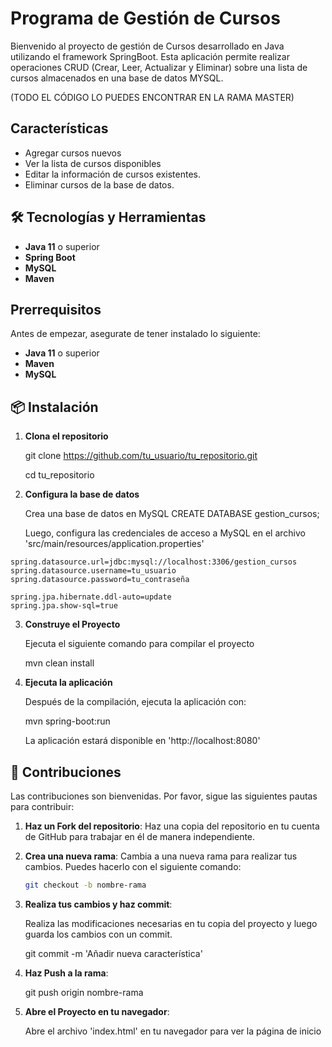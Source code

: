 # Programa de Gestión de Cursos

Bienvenido al proyecto de gestión de Cursos desarrollado en Java utilizando el framework SpringBoot. Esta aplicación permite realizar operaciones CRUD (Crear, Leer, Actualizar y Eliminar) sobre una lista de cursos almacenados en una base de datos
MYSQL.

(TODO EL CÓDIGO LO PUEDES ENCONTRAR EN LA RAMA MASTER)

## Características

- Agregar cursos nuevos
- Ver la lista de cursos disponibles
- Editar la información de cursos existentes.
- Eliminar cursos de la base de datos.
  
## 🛠 Tecnologías y Herramientas

- **Java 11** o superior
- **Spring Boot**
- **MySQL**
- **Maven**

## Prerrequisitos

Antes de empezar, asegurate de tener instalado lo siguiente:

  - **Java 11** o superior
  - **Maven**
  - **MySQL**

## 📦 Instalación
  1. **Clona el repositorio**
     
     git clone https://github.com/tu_usuario/tu_repositorio.git

     cd tu_repositorio

  3. **Configura la base de datos**
     
     Crea una base de datos en MySQL
     CREATE DATABASE gestion_cursos;

     Luego, configura las credenciales de acceso a MySQL en el archivo
     'src/main/resources/application.properties'

    spring.datasource.url=jdbc:mysql://localhost:3306/gestion_cursos
    spring.datasource.username=tu_usuario
    spring.datasource.password=tu_contraseña

    spring.jpa.hibernate.ddl-auto=update
    spring.jpa.show-sql=true


  3. **Construye el Proyecto**
     
     Ejecuta el siguiente comando para compilar el proyecto

      mvn clean install

     
  5. **Ejecuta la aplicación**

     Después de la compilación, ejecuta la aplicación con:

     mvn spring-boot:run

     La aplicación estará disponible en 'http://localhost:8080'

## 🤝 Contribuciones

Las contribuciones son bienvenidas. Por favor, sigue las siguientes pautas para contribuir:

1. **Haz un Fork del repositorio**:
   Haz una copia del repositorio en tu cuenta de GitHub para trabajar en él de manera independiente.

2. **Crea una nueva rama**:
   Cambia a una nueva rama para realizar tus cambios. Puedes hacerlo con el siguiente comando:

   ```bash
   git checkout -b nombre-rama

3. **Realiza tus cambios y haz commit**:

   Realiza las modificaciones necesarias en tu copia del proyecto y luego guarda los cambios con un commit.

   git commit -m 'Añadir nueva característica'

4. **Haz Push a la rama**:

   git push origin nombre-rama
   
4. **Abre el Proyecto en tu navegador**:

   Abre el archivo 'index.html' en tu navegador para ver la página de inicio
